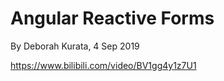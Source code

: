 # Angular Reactive Forms
By Deborah Kurata, 4 Sep 2019

https://www.bilibili.com/video/BV1gg4y1z7U1
